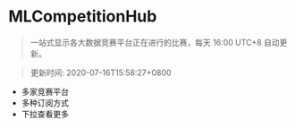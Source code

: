 # MLCompetitionHub

> 一站式显示各大数据竞赛平台正在进行的比赛，每天 16:00 UTC+8 自动更新。
  
> 更新时间: 2020-07-16T15:58:27+0800 

* 多家竞赛平台
* 多种订阅方式
* 下拉查看更多